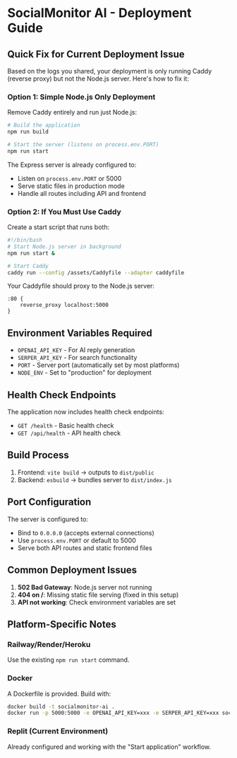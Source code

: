 # SocialMonitor AI - Deployment Guide

## Quick Fix for Current Deployment Issue

Based on the logs you shared, your deployment is only running Caddy (reverse proxy) but not the Node.js server. Here's how to fix it:

### Option 1: Simple Node.js Only Deployment
Remove Caddy entirely and run just Node.js:

```bash
# Build the application
npm run build

# Start the server (listens on process.env.PORT)
npm run start
```

The Express server is already configured to:
- Listen on `process.env.PORT` or 5000
- Serve static files in production mode
- Handle all routes including API and frontend

### Option 2: If You Must Use Caddy
Create a start script that runs both:

```bash
#!/bin/bash
# Start Node.js server in background
npm run start &

# Start Caddy
caddy run --config /assets/Caddyfile --adapter caddyfile
```

Your Caddyfile should proxy to the Node.js server:
```
:80 {
    reverse_proxy localhost:5000
}
```

## Environment Variables Required

- `OPENAI_API_KEY` - For AI reply generation
- `SERPER_API_KEY` - For search functionality  
- `PORT` - Server port (automatically set by most platforms)
- `NODE_ENV` - Set to "production" for deployment

## Health Check Endpoints

The application now includes health check endpoints:
- `GET /health` - Basic health check
- `GET /api/health` - API health check

## Build Process

1. Frontend: `vite build` → outputs to `dist/public`
2. Backend: `esbuild` → bundles server to `dist/index.js`

## Port Configuration

The server is configured to:
- Bind to `0.0.0.0` (accepts external connections)
- Use `process.env.PORT` or default to 5000
- Serve both API routes and static frontend files

## Common Deployment Issues

1. **502 Bad Gateway**: Node.js server not running
2. **404 on /**: Missing static file serving (fixed in this setup)
3. **API not working**: Check environment variables are set

## Platform-Specific Notes

### Railway/Render/Heroku
Use the existing `npm run start` command.

### Docker
A Dockerfile is provided. Build with:
```bash
docker build -t socialmonitor-ai .
docker run -p 5000:5000 -e OPENAI_API_KEY=xxx -e SERPER_API_KEY=xxx socialmonitor-ai
```

### Replit (Current Environment)
Already configured and working with the "Start application" workflow.